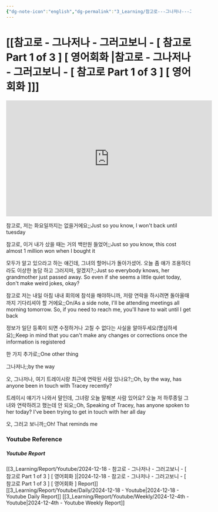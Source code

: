 ```yaml
---
{"dg-note-icon":"english","dg-permalink":"3_Learning/참고로---그나저나---그러고보니---[-참고로-Part-1-of-3-]-[-영어회화-]","created-date":"2024-12-18 11:30:10 pm","date":"2024-12-18","type":"youtube","tags":["youtube","english","flashcards"],"aliases":null,"youtuber":"빨모쌤","channelName":"라이브 아카데미","link":"https://www.youtube.com/watch?v=u7wjngqimKc","img":"https://img.youtube.com/vi/u7wjngqimKc/0.jpg","dg-publish":true,"permalink":"/3_Learning/참고로---그나저나---그러고보니---[-참고로-Part-1-of-3-]-[-영어회화-]/","dgPassFrontmatter":true,"noteIcon":"english"}
---
```


# [[참고로 - 그나저나 - 그러고보니 - [ 참고로 Part 1 of 3 ] [ 영어회화 \|참고로 - 그나저나 - 그러고보니 - [ 참고로 Part 1 of 3 ] [ 영어회화 ]]]


<div class="container-root"><span></span></div><div><div class="container-root"><iframe width="560" height="315" src="https://www.youtube.com/embed/u7wjngqimKc" title="YouTube video player" frameborder="0" allow="accelerometer; autoplay; clipboard-write; encrypted-media; gyroscope; picture-in-picture; web-share" allowfullscreen=""></iframe></div></div>

참고로, 저는 화요일까지는 없을거에요;;Just so you know, I won't back until tuesday
<!--SR:!2025-01-23,7,250-->
참고로, 이거 내가 샀을 때는 거의 백만원 들었어;;Just so you know, this cost almost 1 million won when I bought it
<!--SR:!2025-01-26,12,270-->
모두가 알고 있으라고 하는 얘긴데, 그녀의 할머니가 돌아가셨어. 오늘 좀 얘가 조용하더라도 이상한 농담 하고 그러지마, 알겠지?;;Just so everybody knows, her grandmother just passed away. So even if she seems a little quiet today, don't make weird jokes, okay?
<!--SR:!2025-02-19,32,270-->

참고로 저는 내일 아침 내내 회의에 참석을 해야하니까, 저랑 연락을 하시려면 돌아올때까지 기다리셔야 할 거에요;;On/As a side note, I'll be attending meetings all morning tomorrow. So, if you need to reach me, you'll have to wait until I get back
<!--SR:!2025-01-16,1,210-->

정보가 일단 등록이 되면 수정하거나 고칠 수 없다는 사실을 알아두세요(명심하세요);;Keep in mind that you can't make any changes or corrections once the information is registered
<!--SR:!2025-01-21,12,270-->

한 가지 추가로;;One other thing
<!--SR:!2025-01-20,2,210-->

그나저나;;by the way
<!--SR:!2025-02-02,16,290-->

오, 그나저나, 여기 트레이시랑 최근에 연락된 사람 있나요?;;Oh, by the way, has anyone been in touch with Tracey recently?
<!--SR:!2025-01-20,11,270-->

트레이시 얘기가 나와서 말인데, 그녀랑 오늘 말해본 사람 있어요? 오늘 저 하루종일 그녀와 연락하려고 했는데 안 되요;;Oh, Speaking of Tracey, has anyone spoken to her today? I've been trying to get in touch with her all day
<!--SR:!2025-02-25,41,290-->

오, 그러고 보니까;;Oh! That reminds me
<!--SR:!2025-01-24,10,245-->
### Youtube Reference
##### Youtube Report
[[3_Learning/Report/Youtube/2024-12-18 - 참고로 - 그나저나 - 그러고보니 - [ 참고로 Part 1 of 3 ] [ 영어회화 ]\|2024-12-18 - 참고로 - 그나저나 - 그러고보니 - [ 참고로 Part 1 of 3 ] [ 영어회화 ] Report]]
[[3_Learning/Report/Youtube/Daily/2024-12-18 - Youtube\|2024-12-18 - Youtube Daily Report]]
[[3_Learning/Report/Youtube/Weekly/2024-12-4th - Youtube\|2024-12-4th - Youtube Weekly Report]]

